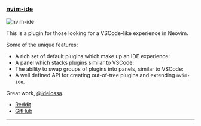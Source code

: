 <h3 id="new-nvim-ide">
    <a href="#new-nvim-ide">
        <span class="icon-text">
            <span class="icon">
                <i class="fa-solid fa-book"></i>
            </span>
            <span>nvim-ide</span>
        </span>
    </a>
</h3>

![nvim-ide](https://user-images.githubusercontent.com/506592/204158061-e621e310-23fa-49a3-ac79-883a64c9d1fc.png)

This is a plugin for those looking for a VSCode-like experience in Neovim.

Some of the unique features:

- A rich set of default plugins which make up an IDE experience:
- A panel which stacks plugins similar to VSCode:
- The ability to swap groups of plugins into panels, similar to VSCode:
- A well defined API for creating out-of-tree plugins and extending `nvim-ide`.

Great work, [@ldelossa](https://github.com/ldelossa).

- [Reddit](https://www.reddit.com/r/neovim/comments/z5j8uf/introducing_nvimide_an_ide_layer_for_neovim/)
- [GitHub](https://github.com/ldelossa/nvim-ide)

---
